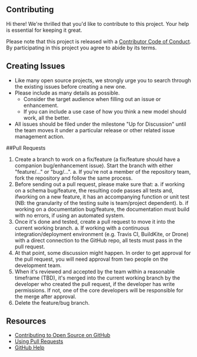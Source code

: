 ## Contributing

Hi there! We're thrilled that you'd like to contribute to this project. Your help is essential for keeping it great.

Please note that this project is released with a [Contributor Code of Conduct][code-of-conduct]. By participating in this project you agree to abide by its terms.

## Creating Issues

- Like many open source projects, we strongly urge you to search through the existing issues before creating a new one.
- Please include as many details as possible.
  - Consider the target audience when filling out an issue or enhancement.
  - If you can include a use case of how you think a new model should work, all the
better.
- All issues should be filed under the milestone "Up for Discussion" until the team moves it under a particular release or other related issue  management action.

##Pull Requests

1. Create a branch to work on a fix/feature (a fix/feature should have a companion bug/enhancement issue). Start the branch with either "feature/..." or "bug/...".
  a. If you're not a member of the repository team, fork the repository and follow the same process.
2. Before sending out a pull request, please make sure that:
  a. if working on a schema bug/feature, the resulting code passes all tests and, ifworking on a new feature, it has an accompanying function or unit test (NB: the granularity of the testing suite is team/project dependent).
  b. if working on a documentation bug/feature, the documentation must build with no errors, if using an automated system.
3. Once it's done and tested, create a pull request to move it into the current working branch.
  a. If working with a continuous integration/deployment environment (e.g. Travis CI, BuildKite, or  Drone)  with a direct connection to the GitHub repo, all tests must pass in the pull request.
4. At that point, some discussion might happen. In order to get approval for the pull request, you will need approval from two people on the development team.
5. When it's reviewed and accepted by the team within a reasonable timeframe (TBD), it's merged into the current working branch by the developer who created the pull request, if the developer has write permissions. If not, one of the core developers will be responsible for the merge after approval.
6. Delete the feature/bug branch.

## Resources

- [Contributing to Open Source on GitHub](https://guides.github.com/activities/contributing-to-open-source/)
- [Using Pull Requests](https://help.github.com/articles/using-pull-requests/)
- [GitHub Help](https://help.github.com)

[fork]: https://github.com/pages-themes/minimal/fork
[pr]: https://github.com/pages-themes/minimal/compare
[style]: http://ben.balter.com/jekyll-style-guide/
[code-of-conduct]: CODE_OF_CONDUCT.md
